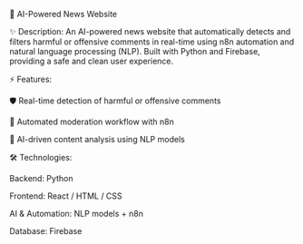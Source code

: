 📰 AI-Powered News Website

✨ Description:
An AI-powered news website that automatically detects and filters harmful or offensive comments in real-time using n8n automation and natural language processing (NLP). Built with Python and Firebase, providing a safe and clean user experience.

⚡ Features:

🛡️ Real-time detection of harmful or offensive comments

🤖 Automated moderation workflow with n8n

📝 AI-driven content analysis using NLP models

🛠️ Technologies:

Backend: Python

Frontend: React / HTML / CSS

AI & Automation: NLP models + n8n

Database: Firebase
